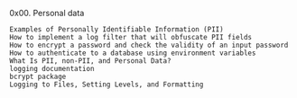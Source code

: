 0x00. Personal data

    Examples of Personally Identifiable Information (PII)
    How to implement a log filter that will obfuscate PII fields
    How to encrypt a password and check the validity of an input password
    How to authenticate to a database using environment variables
    What Is PII, non-PII, and Personal Data?
    logging documentation
    bcrypt package
    Logging to Files, Setting Levels, and Formatting
